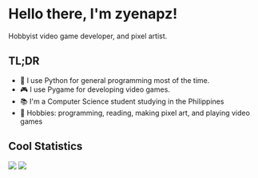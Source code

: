 <h1>Hello there, I'm zyenapz!</h1>
<p>Hobbyist video game developer, and pixel artist.</p>

## TL;DR
- 🐍 I use Python for general programming most of the time.
- 🎮 I use Pygame for developing video games.
- 📚 I'm a Computer Science student studying in the Philippines
- 💪 Hobbies: programming, reading, making pixel art, and playing video games

## Cool Statistics
<img src="https://github-readme-stats.vercel.app/api?username=zyenapz&&show_icons=true&title_color=C60C85&icon_color=C60C85&text_color=F2386D&bg_color=FFFFFF" />
<img src="https://github-readme-stats.vercel.app/api/top-langs/?username=zyenapz&layout=compact&title_color=C60C85&bg_color=FFFFFF&text_color=C60C85" />
